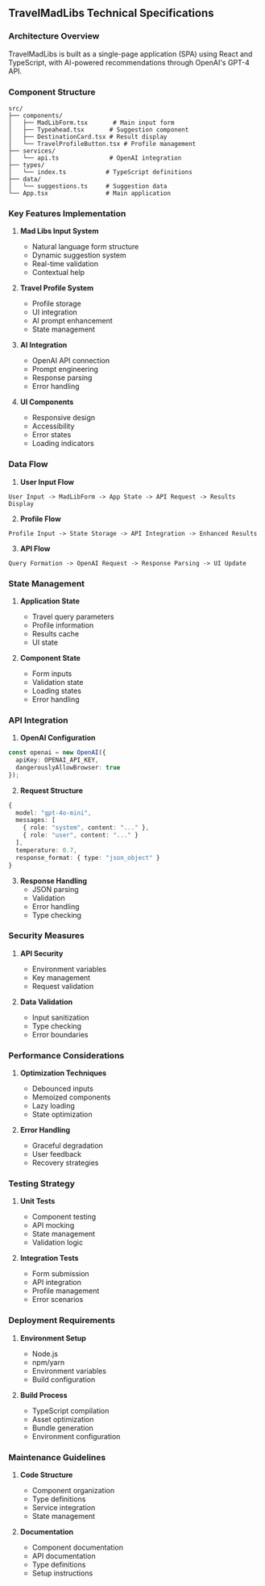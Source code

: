 ## TravelMadLibs Technical Specifications

### Architecture Overview

TravelMadLibs is built as a single-page application (SPA) using React and TypeScript, with AI-powered recommendations through OpenAI's GPT-4 API.

### Component Structure

```
src/
├── components/
│   ├── MadLibForm.tsx       # Main input form
│   ├── Typeahead.tsx       # Suggestion component
│   ├── DestinationCard.tsx # Result display
│   └── TravelProfileButton.tsx # Profile management
├── services/
│   └── api.ts              # OpenAI integration
├── types/
│   └── index.ts           # TypeScript definitions
├── data/
│   └── suggestions.ts     # Suggestion data
└── App.tsx                # Main application
```

### Key Features Implementation

1. **Mad Libs Input System**
   - Natural language form structure
   - Dynamic suggestion system
   - Real-time validation
   - Contextual help

2. **Travel Profile System**
   - Profile storage
   - UI integration
   - AI prompt enhancement
   - State management

3. **AI Integration**
   - OpenAI API connection
   - Prompt engineering
   - Response parsing
   - Error handling

4. **UI Components**
   - Responsive design
   - Accessibility
   - Error states
   - Loading indicators

### Data Flow

1. **User Input Flow**
```
User Input -> MadLibForm -> App State -> API Request -> Results Display
```

2. **Profile Flow**
```
Profile Input -> State Storage -> API Integration -> Enhanced Results
```

3. **API Flow**
```
Query Formation -> OpenAI Request -> Response Parsing -> UI Update
```

### State Management

1. **Application State**
   - Travel query parameters
   - Profile information
   - Results cache
   - UI state

2. **Component State**
   - Form inputs
   - Validation state
   - Loading states
   - Error handling

### API Integration

1. **OpenAI Configuration**
```typescript
const openai = new OpenAI({
  apiKey: OPENAI_API_KEY,
  dangerouslyAllowBrowser: true
});
```

2. **Request Structure**
```typescript
{
  model: "gpt-4o-mini",
  messages: [
    { role: "system", content: "..." },
    { role: "user", content: "..." }
  ],
  temperature: 0.7,
  response_format: { type: "json_object" }
}
```

3. **Response Handling**
   - JSON parsing
   - Validation
   - Error handling
   - Type checking

### Security Measures

1. **API Security**
   - Environment variables
   - Key management
   - Request validation

2. **Data Validation**
   - Input sanitization
   - Type checking
   - Error boundaries

### Performance Considerations

1. **Optimization Techniques**
   - Debounced inputs
   - Memoized components
   - Lazy loading
   - State optimization

2. **Error Handling**
   - Graceful degradation
   - User feedback
   - Recovery strategies

### Testing Strategy

1. **Unit Tests**
   - Component testing
   - API mocking
   - State management
   - Validation logic

2. **Integration Tests**
   - Form submission
   - API integration
   - Profile management
   - Error scenarios

### Deployment Requirements

1. **Environment Setup**
   - Node.js
   - npm/yarn
   - Environment variables
   - Build configuration

2. **Build Process**
   - TypeScript compilation
   - Asset optimization
   - Bundle generation
   - Environment configuration

### Maintenance Guidelines

1. **Code Structure**
   - Component organization
   - Type definitions
   - Service integration
   - State management

2. **Documentation**
   - Component documentation
   - API documentation
   - Type definitions
   - Setup instructions